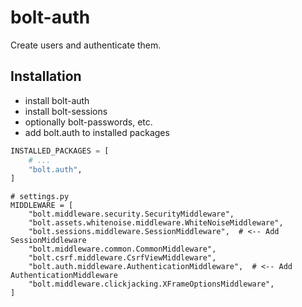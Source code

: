 # bolt-auth

Create users and authenticate them.

## Installation

- install bolt-auth
- install bolt-sessions
- optionally bolt-passwords, etc.
- add bolt.auth to installed packages

```python
INSTALLED_PACKAGES = [
    # ...
    "bolt.auth",
]
```

```
# settings.py
MIDDLEWARE = [
    "bolt.middleware.security.SecurityMiddleware",
    "bolt.assets.whitenoise.middleware.WhiteNoiseMiddleware",
    "bolt.sessions.middleware.SessionMiddleware",  # <-- Add SessionMiddleware
    "bolt.middleware.common.CommonMiddleware",
    "bolt.csrf.middleware.CsrfViewMiddleware",
    "bolt.auth.middleware.AuthenticationMiddleware",  # <-- Add AuthenticationMiddleware
    "bolt.middleware.clickjacking.XFrameOptionsMiddleware",
]
```
